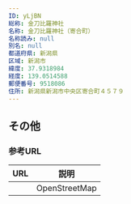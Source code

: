 ```yaml
---
ID: yLjBN
総称: 金刀比羅神社
名称: 金刀比羅神社（寄合町）
名称読み: null
別名: null
都道府県: 新潟県
区域: 新潟市
緯度: 37.9318984
経度: 139.0514588
郵便番号: 9518086
住所: 新潟県新潟市中央区寄合町４５７９
---
```


## その他

### 参考URL

| URL | 説明          |
| --- | ------------- |
|     | OpenStreetMap |
